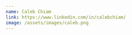 ```yaml
---
name: Caleb Chiam
link: https://www.linkedin.com/in/calebchiam/
image: /assets/images/caleb.png
---
```

